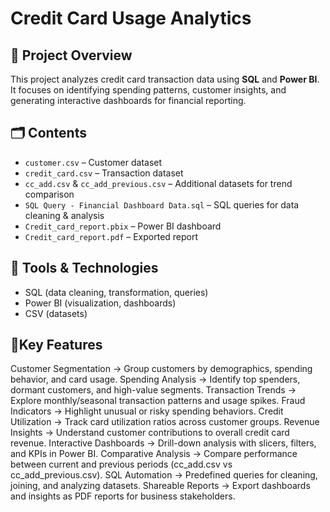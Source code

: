 # Credit Card Usage Analytics

## 📌 Project Overview
This project analyzes credit card transaction data using **SQL** and **Power BI**.  
It focuses on identifying spending patterns, customer insights, and generating interactive dashboards for financial reporting.

## 🗂️ Contents
- `customer.csv` – Customer dataset  
- `credit_card.csv` – Transaction dataset  
- `cc_add.csv` & `cc_add_previous.csv` – Additional datasets for trend comparison  
- `SQL Query - Financial Dashboard Data.sql` – SQL queries for data cleaning & analysis  
- `Credit_card_report.pbix` – Power BI dashboard  
- `Credit_card_report.pdf` – Exported report  

## 🔧 Tools & Technologies
- SQL (data cleaning, transformation, queries)  
- Power BI (visualization, dashboards)  
- CSV (datasets)  

## 🚀Key Features

Customer Segmentation → Group customers by demographics, spending behavior, and card usage.
Spending Analysis → Identify top spenders, dormant customers, and high-value segments.
Transaction Trends → Explore monthly/seasonal transaction patterns and usage spikes.
Fraud Indicators → Highlight unusual or risky spending behaviors.
Credit Utilization → Track card utilization ratios across customer groups.
Revenue Insights → Understand customer contributions to overall credit card revenue.
Interactive Dashboards → Drill-down analysis with slicers, filters, and KPIs in Power BI.
Comparative Analysis → Compare performance between current and previous periods (cc_add.csv vs cc_add_previous.csv).
SQL Automation → Predefined queries for cleaning, joining, and analyzing datasets.
Shareable Reports → Export dashboards and insights as PDF reports for business stakeholders. 


